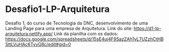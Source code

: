 # Desafio1-LP-Arquitetura
Desafio 1, do curso de Tecnologia da DNC, desenvolvimento de uma Landing Page para uma empresa de Arquitetura.
Link do site: https://d1-lp-arquitetura.netlify.app/
Link da planilha com os dados: https://docs.google.com/spreadsheets/d/15sE4uj4F9SazZAh1yL7UZzhCtHBSttLVuHAc6TyvG8c/edit#gid=0
